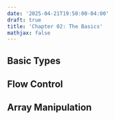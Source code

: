 ```yaml
---
date: '2025-04-21T19:50:00-04:00'
draft: true
title: 'Chapter 02: The Basics'
mathjax: false
---
```


## Basic Types

## Flow Control

## Array Manipulation

